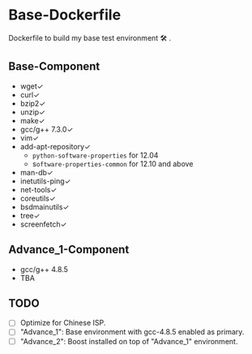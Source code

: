 <meta charset="utf-8">

# Base-Dockerfile

Dockerfile to build my base test environment 🛠 .

## Base-Component

- wget✓
- curl✓
- bzip2✓
- unzip✓
- make✓
- gcc/g++ 7.3.0✓
- vim✓
- add-apt-repository✓
	- `python-software-properties` for 12.04
	- s`oftware-properties-common` for 12.10 and above
- man-db✓
- inetutils-ping✓
- net-tools✓
- coreutils✓
- bsdmainutils✓
- tree✓
- screenfetch✓

## Advance_1-Component

- gcc/g++ 4.8.5<!-- ✓ -->
- TBA

## TODO

- [ ] Optimize for Chinese ISP.
- [ ] "Advance_1": Base environment with gcc-4.8.5 enabled as primary.
- [ ] "Advance_2": Boost installed on top of "Advance_1" environment.
